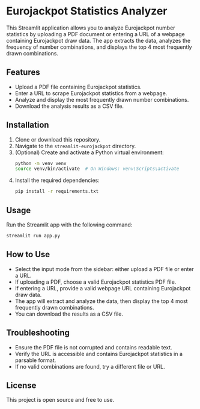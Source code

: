 # Eurojackpot Statistics Analyzer

This Streamlit application allows you to analyze Eurojackpot number statistics by uploading a PDF document or entering a URL of a webpage containing Eurojackpot draw data. The app extracts the data, analyzes the frequency of number combinations, and displays the top 4 most frequently drawn combinations.

## Features

- Upload a PDF file containing Eurojackpot statistics.
- Enter a URL to scrape Eurojackpot statistics from a webpage.
- Analyze and display the most frequently drawn number combinations.
- Download the analysis results as a CSV file.

## Installation

1. Clone or download this repository.
2. Navigate to the `streamlit-eurojackpot` directory.
3. (Optional) Create and activate a Python virtual environment:
   ```bash
   python -m venv venv
   source venv/bin/activate  # On Windows: venv\Scripts\activate
   ```
4. Install the required dependencies:
   ```bash
   pip install -r requirements.txt
   ```

## Usage

Run the Streamlit app with the following command:

```bash
streamlit run app.py
```

## How to Use

- Select the input mode from the sidebar: either upload a PDF file or enter a URL.
- If uploading a PDF, choose a valid Eurojackpot statistics PDF file.
- If entering a URL, provide a valid webpage URL containing Eurojackpot draw data.
- The app will extract and analyze the data, then display the top 4 most frequently drawn combinations.
- You can download the results as a CSV file.

## Troubleshooting

- Ensure the PDF file is not corrupted and contains readable text.
- Verify the URL is accessible and contains Eurojackpot statistics in a parsable format.
- If no valid combinations are found, try a different file or URL.

## License

This project is open source and free to use.
